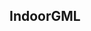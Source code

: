<!--AUTOMATICALLY GENERATED
**********************************************************************
*                                                                    *
*    This file was automatically generated by copying                *
*    'content/notes/privacy/indoorgml.md'. If you want to m          *
*    anually overwrite it, you have to remove this whole comment.    *
*    Otherwise, it will be overwritten the next time any change      *
*    happens in the notes.                                           *
*                                                                    *
**********************************************************************
-->

## IndoorGML
